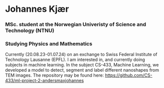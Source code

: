 # Johannes Kjær
### MSc. student at the Norwegian Univeristy of Science and Technology (NTNU)
### Studying Physics and Mathematics
Currently (20.08.23-01.07.24) on an exchange to Swiss Federal Institute of Technology Lausanne (EPFL).
I am interested in, and currently doing subjects in machine learning. In the subject CS-433, Machine Learning, we developed a model to detect, segment and label different nanoshapes from TEM images. The repository may be found here: https://github.com/CS-433/ml-project-2-andersmaxjohannes



<!--
**johannes-kjaer/johannes-kjaer** is a ✨ _special_ ✨ repository because its `README.md` (this file) appears on your GitHub profile.

Here are some ideas to get you started:

- 🔭 I’m currently working on ...
- 🌱 I’m currently learning ...
- 👯 I’m looking to collaborate on ...
- 🤔 I’m looking for help with ...
- 💬 Ask me about ...
- 📫 How to reach me: ...
- 😄 Pronouns: ...
- ⚡ Fun fact: ...
-->
